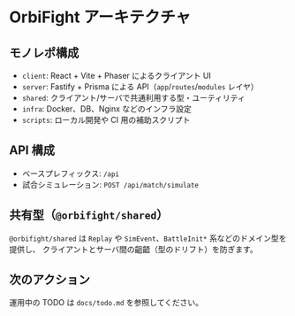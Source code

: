 # OrbiFight アーキテクチャ

## モノレポ構成

- `client`: React + Vite + Phaser によるクライアント UI
- `server`: Fastify + Prisma による API（`app`/`routes`/`modules` レイヤ）
- `shared`: クライアント/サーバで共通利用する型・ユーティリティ
- `infra`: Docker、DB、Nginx などのインフラ設定
- `scripts`: ローカル開発や CI 用の補助スクリプト

## API 構成

- ベースプレフィックス: `/api`
- 試合シミュレーション: `POST /api/match/simulate`

## 共有型（`@orbifight/shared`）

`@orbifight/shared` は `Replay` や `SimEvent`、`BattleInit*` 系などのドメイン型を提供し、
クライアントとサーバ間の齟齬（型のドリフト）を防ぎます。

## 次のアクション

運用中の TODO は `docs/todo.md` を参照してください。
